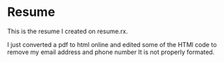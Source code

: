 # Resume

This is the resume I created on resume.rx. 

I just converted a pdf to html online and edited some of the HTMl code to remove my email address and phone number  It is not properly formated.

